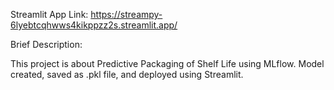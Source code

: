 Streamlit App Link: https://streampy-6lyebtcqhwws4kikppzz2s.streamlit.app/

Brief Description:

This project is about Predictive Packaging of Shelf Life using MLflow.
Model created, saved as .pkl file, and deployed using Streamlit.
